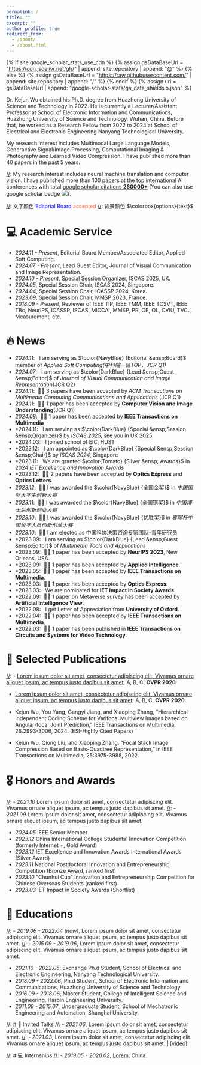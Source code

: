 ```yaml
---
permalink: /
title: ""
excerpt: ""
author_profile: true
redirect_from: 
  - /about/
  - /about.html
---
```


{% if site.google_scholar_stats_use_cdn %}
{% assign gsDataBaseUrl = "https://cdn.jsdelivr.net/gh/" | append: site.repository | append: "@" %}
{% else %}
{% assign gsDataBaseUrl = "https://raw.githubusercontent.com/" | append: site.repository | append: "/" %}
{% endif %}
{% assign url = gsDataBaseUrl | append: "google-scholar-stats/gs_data_shieldsio.json" %}

<span class='anchor' id='about-me'></span>

Dr. Kejun Wu obtained his Ph.D. degree from Huazhong University of Science and Technology in 2022. He is currently a Lecturer/Assistant Professor at School of Electronic Information and Communications, Huazhong University of Science and Technology, Wuhan, China. Before that, he worked as a Research Fellow from 2022 to 2024 at School of Electrical and Electronic Engineering Nanyang Technological University. 

My research interest includes Multimodal Large Language Models, Generactive Signal/Image Processing, Computational Imaging & Photography and Learned Video Compression. I have published more than 40 papers in the past 5 years. 

<!-- 
Dr. Kejun Wu is a Lecturer at the School of Electronic Information and Communications, Huazhong University of Science and Technology, Wuhan, China. He was a visiting Phd student at Nanyang Technological University (Supervised by Prof. Chau Lap-Pui), Singapore from 2021 to 2022. He obtained his Ph.D. degree from Huazhong University of Science and Technology in 2022. From 2022 to 2024, Dr. Wu worked as a Research Fellow at the School of Electrical and Electronic Engineering, Nanyang Technological University (work with Prof. Yap Kim-Hui and Chau Lap-Pui). His research interests include Generative Artificial Intelligence, Computational Photography, and Vision Large Language Models, etc. He has published over 40 papers at top venues including IEEE TMM, TCSVT, TOMM, OE, NeurIPS, ICASSP, ICME, etc. His research achievements have significant academic impact and rewarded national and international honorary awards, including the National Postdoctoral Innovation and Entrepreneurship Competition (ranked first), “Chunhui Cup” Innovation and Entrepreneurship Competition for Chinese Overseas Students (ranked first), China International College Students’ Innovation Competition and other awards. He has taught the undergraduate students of Oxford University computational photography internship course in 2022 and received Letter of Appreciation from Oxford University; He was granted the Silver Award in the IET Excellence and Innovation Awards and IET Impact in Society Awards Shortlist by IET (Institute of Engineering and Technology); He has served as Young Researcher of the Decision-making Consulting Expert Team of the China Association for Science and Technology. He has served as Session Chairs/Organizers in international conferences IEEE ICASSP 2024, IEEE ISCAS 2024, IEEE MMSP 2023, Associate Editor in MTAP journal, and Lead Guest Editor in JVCI (Journal of Visual Communication and Image Representation). He is an IEEE Senior Member.
-->

[//]: My research interest includes neural machine translation and computer vision. I have published more than 100 papers at the top international AI conferences with total <a href='https://scholar.google.com/citations?user=DhtAFkwAAAAJ'>google scholar citations <strong><span id='total_cit'>260000+</span></strong></a> (You can also use google scholar badge <a href='https://scholar.google.com/citations?user=DhtAFkwAAAAJ'><img src="https://img.shields.io/endpoint?url={{ url | url_encode }}&logo=Google%20Scholar&labelColor=f6f6f6&color=9cf&style=flat&label=citations"></a>).

<!-- 段落注释 -->
[//]: 段落注释
<!-- 文字颜色$\color{RoyalBlue} {Editorial Board}$  RoyalBlue, DarkBlue, NavyBlue-->
<!-- 文字颜色<font color=lightgrey>Editorial Board</font> -->
[//]: 文字颜色 <font color=Blue>Editorial Board</font>  <font color=Tomato>accepted</font>
[//]: 背景颜色 $\colorbox{options}{text}$

# 💻 Academic Service
- *2024.11 - Present*, Editorial Board Member/Associated Editor, Applied Soft Computing.
- *2024.07 - Present*, Lead Guest Editor, Journal of Visual Communication and Image Representation.
- *2024.10 - Present*, Special Session Organizer, ISCAS 2025, UK.
- *2024.05*, Special Session Chair, ISCAS 2024, Singapore.
- *2024.04*, Special Session Chair, ICASSP 2024, Korea.
- *2023.09*, Special Session Chair, MMSP 2023, France.
- *2018.09 - Present*, Reviewer of IEEE TIP, IEEE TMM, IEEE TCSVT, IEEE TBc, NeurIPS, ICASSP, ISCAS, MICCAI, MMSP, PR, OE, OL, CVIU, TVCJ, Measurement, etc.

# 🔥 News 
- *2024.11*: &nbsp; I am serving as $\color{NavyBlue} {Editorial &ensp;Board}$ member of *Applied Soft Computing(中科院一区TOP，JCR Q1)* 
- *2024.07*: &nbsp; I am serving as $\color{DarkBlue} {Lead &ensp;Guest &ensp;Editor}$ of *Journal of Visual Communication and Image Representation*(JCR Q2)
- *2024.11*: &nbsp;🎉🎉 3 papers have been accepted by *ACM Transactions on Multimedia Computing Communications and Applications* (JCR Q1)
- *2024.11*: &nbsp;🎉🎉 1 paper has been accepted by **Computer Vision and Image Understanding**(JCR Q1)
- *2024.08*: &nbsp;🎉🎉 1 paper has been accepted by **IEEE Transactions on Multimedia**
- *2024.11: &nbsp; I am serving as $\color{DarkBlue} {Special &ensp;Session &ensp;Organizer}$ by *ISCAS 2025*, see you in UK 2025.
- *2024.03: &nbsp; I joined school of EIC, HUST
- *2023.12: &nbsp; I am appointed as $\color{DarkBlue} {Special &ensp;Session &ensp;Chair}$ by *ISCAS 2024*, Singapore
- *2023.11: &nbsp; We are granted $\color{Tomato} {Silver &ensp; Awards}$ in 2024 *IET Excellence and Innovation Awards*
- *2023.12: &nbsp;🎉🎉 2 papers have been accepted by **Optics Express** and **Optics Letters**.
- *2023.12*: &nbsp;🎉🎉 I was awarded the $\color{NavyBlue} {全国金奖}$ in *中国国际大学生创新大赛* 
- *2023.11*: &nbsp;🎉🎉 I was awarded the $\color{NavyBlue} {全国铜奖}$ in *中国博士后创新创业大赛* 
- *2023.10*: &nbsp;🎉🎉 I was awarded the $\color{NavyBlue} {优胜奖}$ in *春晖杯中国留学人员创新创业大赛* 
- *2023.10*: &nbsp;🎉🎉 I am elected as 中国科协决策咨询专家团队-青年研究员
- *2023.09: &nbsp; I am serving as $\color{DarkBlue} {Lead &ensp;Guest &ensp;Editor}$ of *Multimedia Tools and Applications*
- *2023.09: &nbsp;🎉🎉 1 paper has been accepted by **NeurIPS 2023**, New Orleans, USA.
- *2023.09: &nbsp;🎉🎉 1 paper has been accepted by **Applied Intelligence**. 
- *2023.05: &nbsp;🎉🎉 1 paper has been accepted by **IEEE Transactions on Multimedia**.   
- *2023.03: &nbsp;🎉🎉 1 paper has been accepted by **Optics Express**.   
- *2023.03: &nbsp; We are nominated for **IET Impact in Society Awards**.
- *2022.09: &nbsp;🎉🎉 1 paper on Metaverse survey has been accepted by **Artificial Intelligence View**.   
- *2022.08: &nbsp; I get Letter of Appreciation from **University of Oxford**.  
- *2022.04: &nbsp;🎉🎉 1 paper has been accepted by **IEEE Transactions on Multimedia**.  
- *2022.03: &nbsp;🎉🎉 1 paper has been published in **IEEE Transactions on Circuits and Systems for Video Technology**.  



# 📝 Selected Publications 

<!-- 
<div class='paper-box'><div class='paper-box-image'><div><div class="badge">CVPR 2016</div><img src='images/500x300.png' alt="sym" width="100%"></div></div>
<div class='paper-box-text' markdown="1">

[Deep Residual Learning for Image Recognition](https://openaccess.thecvf.com/content_cvpr_2016/papers/He_Deep_Residual_Learning_CVPR_2016_paper.pdf)

**Kaiming He**, Xiangyu Zhang, Shaoqing Ren, Jian Sun

[**Project**](https://scholar.google.com/citations?view_op=view_citation&hl=zh-CN&user=DhtAFkwAAAAJ&citation_for_view=DhtAFkwAAAAJ:ALROH1vI_8AC) <strong><span class='show_paper_citations' data='DhtAFkwAAAAJ:ALROH1vI_8AC'></span></strong>
- Lorem ipsum dolor sit amet, consectetur adipiscing elit. Vivamus ornare aliquet ipsum, ac tempus justo dapibus sit amet. 
</div>
</div>
-->

[//]: - [Lorem ipsum dolor sit amet, consectetur adipiscing elit. Vivamus ornare aliquet ipsum, ac tempus justo dapibus sit amet](https://github.com), A, B, C, **CVPR 2020**
- [Lorem ipsum dolor sit amet, consectetur adipiscing elit. Vivamus ornare aliquet ipsum, ac tempus justo dapibus sit amet](https://github.com), A, B, C, **CVPR 2020**
  
- Kejun Wu, You Yang, Gangyi Jiang, and Xiaoping Zhang, “Hierarchical Independent Coding Scheme for Varifocal Multiview Images based on Angular-focal Joint Prediction,” IEEE Transactions on Multimedia, 26:2993-3006, 2024. (ESI-Highly Cited Papers)
- Kejun Wu, Qiong Liu, and Xiaoping Zhang, “Focal Stack Image Compression Based on Basis-Quadtree Representation,” in IEEE Transactions on Multimedia, 25:3975-3988, 2022.

<!-- 
[3] Kejun Wu, Qiong Liu, You Yang, and Xiaoping Zhang, “Gaussian-Wiener Representation and Hierarchical Coding Scheme for Focal Stack Images,” in IEEE Transactions on Circuits and Systems for Video Technology, 32(2):523-537, 2022.
[4] Kejun Wu, Zhenxing Li, You Yang, Qiong Liu, and Xiaoping Zhang, “End-to-end Deep Video Compression Based on Hierarchical Temporal Context Learning,” in IEEE Transactions on Multimedia, 2024. (Accepted)
[5] Wenyang Liu, Kejun Wu*, Tianyi Liu, Yi Wang, Kim Hui Yap, and Lap-Pui Chau, “ByteNet: Rethinking Multimedia File Fragment Classification through Visual Perspectives,” in IEEE Transactions on Multimedia, 2024. (Corresponding Author)
[6] Kejun Wu, Zhenxing Li, You Yang, and Qiong Liu, “Deep Video Compression based on Long-range Temporal Context Learning,” in Computer Vision and Image Understanding, 248(2024): 104127.
[7] Tianyi Liu*, Kejun Wu*, Yi Wang, Wenyang Liu, Kim Hui Yap, and Lap-Pui Chau, “Bitstream corrupted Video Recovery: A Novel Benchmark Dataset and Method,” NeurIPS 2023 (Equal Contribution)
[8] Kejun Wu, Qiong Liu, Kim Hui Yap, and You Yang, “Multifocal Multiview Imaging and Data Compression based on Angular-Focal-Spatial Representation,” in Optics Letters, 2024
[9] Kejun Wu, Qiong Liu, Kim Hui Yap, and You Yang, “High Dimensional Optical Data Varifocal Multiview Imaging, Compression and Evaluation,” in Optics Express, 2023.
[10] Kejun Wu, Qiong Liu, Yi Wang, and You Yang, “End-to-end Varifocal Multiview Images Coding Framework from Data Acquisition End to Vision Application End,” in Optics Express, 31(7): 11659-11679, 2023.
[11] Kejun Wu, You Yang, Mei Yu, and Qiong Liu, “Block-wise Focal Stack Image Representation for End-to-end Applications,” in Optics Express, 28(26): 40024-40043, 2020.
[12] Xiaoya Yu*, Kejun Wu*, You Yang, and Qiong Liu, “WaRENet: A Novel Urban Waterlogging Risk Evaluation Network,” in ACM Transactions on Multimedia Computing,
Communications, and Applications, 2024, 20(7):1–28. (Equal Contribution)
[13] Chenming Li, Chengtao Cai, Wentao Zhou, Kejun Wu*, “A sea-sky-line detection method for long wave infrared image based on improved Swin Transformer,” in Infrared Physics and Technology, 2024. (Corresponding Author)
[14] Kejun Wu, Yi Wang, Wenyang Liu, Kim Hui Yap, and Lap-Pui Chau, “A Spatial-Focal Error Concealment Scheme for Corrupted Focal Stack Video,” 2023 Data Compression Conference (DCC), Snowbird, UT, USA, Mar 2023.
[15] Kejun Wu, Qiong Liu, Yaguang Yin, and You Yang, “Gaussian Guided Inter Prediction for Focal Stack Images Compression,” in 2020 Data Compression Conference, Snowbird, UT, USA, Mar 2020.
-->


# 🎖 Honors and Awards
[//]: - *2021.10* Lorem ipsum dolor sit amet, consectetur adipiscing elit. Vivamus ornare aliquet ipsum, ac tempus justo dapibus sit amet. 
[//]: - *2021.09* Lorem ipsum dolor sit amet, consectetur adipiscing elit. Vivamus ornare aliquet ipsum, ac tempus justo dapibus sit amet.
- *2024.05* IEEE Senior Member
- *2023.12* China International College Students' Innovation Competition (formerly Internet +, Gold Award)
- *2023.12* IET Excellence and Innovation Awards International Awards (Silver Award)
- *2023.11* National Postdoctoral Innovation and Entrepreneurship Competition (Bronze Award, ranked first)
- *2023.10* "Chunhui Cup" Innovation and Entrepreneurship Competition for Chinese Overseas Students (ranked first)
- *2023.03* IET Impact in Society Awards (Shortlist)

# 📖 Educations
[//]: - *2019.06 - 2022.04 (now)*, Lorem ipsum dolor sit amet, consectetur adipiscing elit. Vivamus ornare aliquet ipsum, ac tempus justo dapibus sit amet. 
[//]: - *2015.09 - 2019.06*, Lorem ipsum dolor sit amet, consectetur adipiscing elit. Vivamus ornare aliquet ipsum, ac tempus justo dapibus sit amet. 
- *2021.10 - 2022.05*, Exchange Ph.d Student, School of Electrical and Electronic Engineering, Nanyang Technological University. 
- *2018.09 - 2022.06*, Ph.d Student, School of Electronic Information and Communications, Huazhong University of Science and Technology.
- *2016.09 - 2018.06*, Master Student, College of Intelligent Science and Engineering, Harbin Engineering University.
- *2011.09 - 2015.07*, Undergraduate Student, School of Mechatronic Engineering and Automation, Shanghai University.


[//]: # 💬 Invited Talks
[//]: - *2021.06*, Lorem ipsum dolor sit amet, consectetur adipiscing elit. Vivamus ornare aliquet ipsum, ac tempus justo dapibus sit amet. 
[//]: - *2021.03*, Lorem ipsum dolor sit amet, consectetur adipiscing elit. Vivamus ornare aliquet ipsum, ac tempus justo dapibus sit amet.  \| [\[video\]](https://github.com/)

[//]: # 💻 Internships
[//]: - *2019.05 - 2020.02*, [Lorem](https://github.com/), China.

